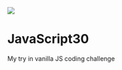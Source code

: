 ![](https://javascript30.com/images/JS3-social-share.png)

# JavaScript30

My try in vanilla JS coding challenge
